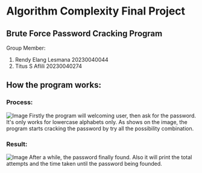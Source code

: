 # Algorithm Complexity Final Project
## Brute Force Password Cracking Program

Group Member:
1. Rendy Elang Lesmana  20230040044
2. Titus S Aflili       20230040274

## How the program works:
### Process:
![Image](https://github.com/user-attachments/assets/a83b348b-29cf-4ae2-9fac-bf698bfd09a7)
Firstly the program will welcoming user, then ask for the password. It's only works for lowercase alphabets only.
As shows on the image, the program starts cracking the password by try all the possibility combination.
### Result:
![Image](https://github.com/user-attachments/assets/5cbc46f9-5bc9-4147-a375-7b7bbf3a596d)
After a while, the password finally found. Also it will print the total attempts and the time taken until the password being founded.
